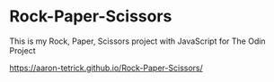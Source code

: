 # Rock-Paper-Scissors

This is my Rock, Paper, Scissors project with JavaScript for The Odin Project

https://aaron-tetrick.github.io/Rock-Paper-Scissors/
